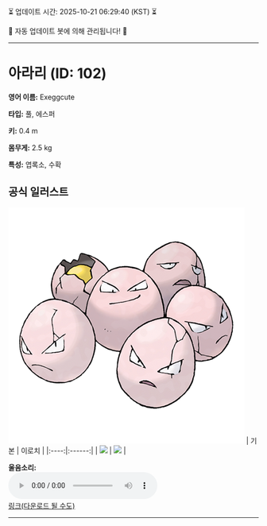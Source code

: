 
⏳ 업데이트 시간: 2025-10-21 06:29:40 (KST) ⏳

🤖 자동 업데이트 봇에 의해 관리됩니다! 🤖

---

# 아라리 (ID: 102)
**영어 이름:** Exeggcute

**타입:** 풀, 에스퍼

**키:** 0.4 m

**몸무게:** 2.5 kg

**특성:** 엽록소, 수확

## 공식 일러스트
![](https://raw.githubusercontent.com/PokeAPI/sprites/master/sprites/pokemon/other/official-artwork/102.png)
| 기본 | 이로치 |
|:----:|:------:|
| <img src="http://play.pokemonshowdown.com/sprites/ani/exeggcute.gif" width="200"> | <img src="http://play.pokemonshowdown.com/sprites/ani-shiny/exeggcute.gif" width="200"> |

**울음소리:**<br><audio controls src="https://raw.githubusercontent.com/PokeAPI/cries/main/cries/pokemon/latest/102.ogg"></audio><br> [링크(다운로드 될 수도)](https://raw.githubusercontent.com/PokeAPI/cries/main/cries/pokemon/latest/102.ogg)


---
